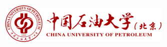 <h1 align="center">
  <a href="https://github.com/HuminBir/CUP_Latex_Template">
    <img alt="CUP_Latex_Template" src="https://github.com/HuminBir/CUP_Latex_Template/blob/main/figures/cup_logo.png"  />
  </a>
